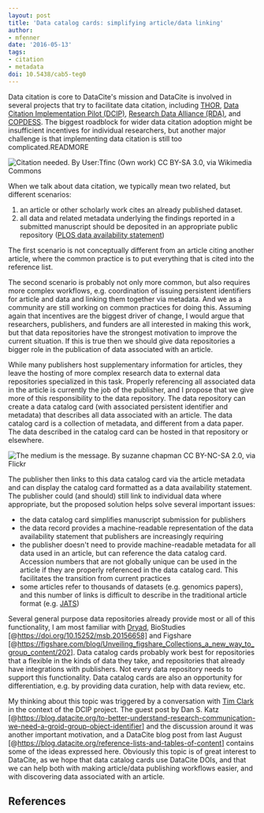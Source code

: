 ```yaml
---
layout: post
title: 'Data catalog cards: simplifying article/data linking'
author: 
- mfenner
date: '2016-05-13'
tags:
- citation
- metadata
doi: 10.5438/cab5-teg0
---
```

Data citation is core to DataCite's mission and DataCite is involved in several projects that try to facilitate data citation, including [THOR](https://project-thor.eu/), [Data Citation Implementation Pilot (DCIP)](https://www.force11.org/group/dcip), [Research Data Alliance (RDA)](https://rd-alliance.org/), and [COPDESS](http://www.copdess.org/). The biggest roadblock for wider data citation adoption might be insufficient incentives for individual researchers, but another major challenge is that implementing data citation is still too complicated.READMORE

![[Citation needed](https://commons.wikimedia.org/wiki/File%3ACitation_needed_stickers.jpeg). By User:Tfinc (Own work) [CC BY-SA 3.0](http://creativecommons.org/licenses/by-sa/3.0), via Wikimedia Commons](/images/2016/05/Citation_needed_stickers.jpeg)

When we talk about data citation, we typically mean two related, but different scenarios:

1. an article or other scholarly work cites an already published dataset.
2. all data and related metadata underlying the findings reported in a submitted manuscript should be deposited in an appropriate public repository ([PLOS data availability statement](http://journals.plos.org/plosone/s/data-availability))

The first scenario is not conceptually different from an article citing another article, where the common practice is to put everything that is cited into the reference list.

The second scenario is probably not only more common, but also requires more complex workflows, e.g. coordination of issuing persistent identifiers for article and data and linking them together via metadata. And we as a community are still working on common practices for doing this. Assuming again that incentives are the biggest driver of change, I would argue that researchers, publishers, and funders are all interested in making this work, but that data repositories have the strongest motivation to improve the current situation. If this is true then we should give data repositories a bigger role in the publication of data associated with an article.

While many publishers host supplementary information for articles, they leave the hosting of more complex research data to external data repositories specialized in this task. Properly referencing all associated data in the article is currently the job of the publisher, and I propose that we give more of this responsibility to the data repository. The data repository can create a data catalog card (with associated persistent identifier and metadata) that describes all data associated with an article. The data catalog card is a collection of metadata, and different from a data paper. The data described in the catalog card can be hosted in that repository or elsewhere.

![[The medium is the message](https://www.flickr.com/photos/sukisuki/4414318674/). By suzanne chapman [CC BY-NC-SA 2.0](https://creativecommons.org/licenses/by-nc-sa/2.0/), via Flickr](/images/2016/05/medium_message.jpg)

The publisher then links to this data catalog card via the article metadata and can display the catalog card formatted as a data availability statement. The publisher could (and should) still link to individual data where appropriate, but the proposed solution helps solve several important issues:

* the data catalog card simplifies manuscript submission for publishers
* the data record provides a machine-readable representation of the data availability statement that publishers are increasingly requiring
* the publisher doesn't need to provide machine-readable metadata for all data used in an article, but can reference the data catalog card. Accession numbers that are not globally unique can be used in the article if they are properly referenced in the data catalog card. This facilitates the transition from current practices
* some articles refer to thousands of datasets (e.g. genomics papers), and this number of links is difficult to describe in the traditional article format (e.g. [JATS](http://jats.nlm.nih.gov/))

Several general purpose data repositories already provide most or all of this functionality, I am most familiar with [Dryad](https://www.datadryad.org/), BioStudies [@https://doi.org/10.15252/msb.20156658] and Figshare [@https://figshare.com/blog/Unveiling_figshare_Collections_a_new_way_to_group_content/202]. Data catalog cards probably work best for repositories that a flexible in the kinds of data they take, and repositories that already have integrations with publishers. Not every data repository needs to support this functionality. Data catalog cards are also an opportunity for differentiation, e.g. by providing data curation, help with data review, etc.

My thinking about this topic was triggered by a conversation with [Tim Clark](http://www.massgeneral.org/neurology/researcher_profiles/clark_timothy.aspx) in the context of the DCIP project. The guest post by Dan S. Katz [@https://blog.datacite.org/to-better-understand-research-communication-we-need-a-groid-group-object-identifier] and the discussion around it was another important motivation, and a DataCite blog post from last August [@https://blog.datacite.org/reference-lists-and-tables-of-content] contains some of the ideas expressed here. Obviously this topic is of great interest to DataCite, as we hope that data catalog cards use DataCite DOIs, and that we can help both with making article/data publishing workflows easier, and with discovering data associated with an article.

## References
